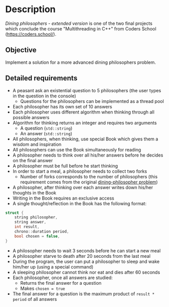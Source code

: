 # Description

*Dining philosophers - extended version* is one of the two final projects which conclude the course "Multithreading in C++" from Coders School (https://coders.school/).

## Objective

Implement a solution for a more advanced dining philosophers problem.

## Detailed requirements

* A peasant ask an existential question to 5 philosophers (the user types in the question in the console)
    * Questions for the philosophers can be implemented as a thread pool
* Each philosopher has its own set of 10 answers
* Each philosopher uses different algorithm when thinking through all possible answers 
* Algorithm for thinking returns an integer and requires two arguments
    * A question (`std::string`)
    * An answer (`std::string`)
* All philosophers, when thinking, use special Book which gives them a wisdom and inspiration
* All philosophers can use the Book simultaneously for reading
* A philosopher needs to think over all his/her answers before he decides on the final answer
* A philosopher must be full before he start thinking
* In order to start a meal, a philosopher needs to collect two forks
    * Number of forks corresponds to the number of philosophers (this requirement comes from the original [dining-philosopher problem](https://en.wikipedia.org/wiki/Dining_philosophers_problem))
* A philosopher, after thinking over each answer writes down his/her thoughts in the Book
* Writing in the Book requires an exclusive access
* A single thought/reflection in the Book has the following format:

```cpp
struct {
    string philosopher,
    string answer,
    int result,
    chrono::duration period,
    bool chosen = false,
}
```

* A philosopher needs to wait 3 seconds before he can start a new meal
* A philosopher starve to death after 20 seconds from the last meal
* During the program, the user can put a philosopher to sleep and wake him/her up (using a special command)
* A sleeping philosopher cannot think nor eat and dies after 60 seconds
* Each philosopher, once all answers are studied:
    * Returns the final answer for a question
    * Makes `chosen = true`
* The final answer for a question is the maximum product of `result * period` of all answers